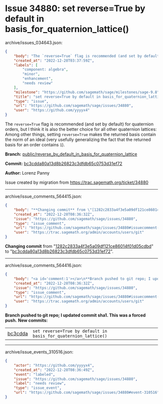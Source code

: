 # Issue 34880: set reverse=True by default in basis_for_quaternion_lattice()

archive/issues_034643.json:
```json
{
    "body": "The `reverse=True` flag is recommended (and set by default) for quaternion orders, but I think it is also the better choice for all other quaternion lattices: Among other things, setting `reverse=True` makes the returned basis contain the norm of an ideal (very usefully generalizing the fact that the returned basis for an order contains `1`).\n\n**Branch:** [public/reverse_by_default_in_basis_for_quaternion_lattice](https://github.com/sagemath/sagetrac-mirror/tree/public/reverse_by_default_in_basis_for_quaternion_lattice)\n\n**Commit:** [bc3cdda80a13d8b26823c3dfdb65c0753d31ef72](https://github.com/sagemath/sagetrac-mirror/commit/bc3cdda80a13d8b26823c3dfdb65c0753d31ef72)\n\n**Author:** Lorenz Panny\n\nIssue created by migration from https://trac.sagemath.org/ticket/34880\n\n",
    "created_at": "2022-12-28T03:37:59Z",
    "labels": [
        "component: algebra",
        "minor",
        "enhancement",
        "needs review"
    ],
    "milestone": "https://github.com/sagemath/sage/milestones/sage-9.8",
    "title": "set reverse=True by default in basis_for_quaternion_lattice()",
    "type": "issue",
    "url": "https://github.com/sagemath/sage/issues/34880",
    "user": "https://github.com/yyyyx4"
}
```
The `reverse=True` flag is recommended (and set by default) for quaternion orders, but I think it is also the better choice for all other quaternion lattices: Among other things, setting `reverse=True` makes the returned basis contain the norm of an ideal (very usefully generalizing the fact that the returned basis for an order contains `1`).

**Branch:** [public/reverse_by_default_in_basis_for_quaternion_lattice](https://github.com/sagemath/sagetrac-mirror/tree/public/reverse_by_default_in_basis_for_quaternion_lattice)

**Commit:** [bc3cdda80a13d8b26823c3dfdb65c0753d31ef72](https://github.com/sagemath/sagetrac-mirror/commit/bc3cdda80a13d8b26823c3dfdb65c0753d31ef72)

**Author:** Lorenz Panny

Issue created by migration from https://trac.sagemath.org/ticket/34880





---

archive/issue_comments_564415.json:
```json
{
    "body": "**Changing commit** from \"[1282c2833a4f3e5a09df121ce86014f01d05cdbd](https://github.com/sagemath/sagetrac-mirror/commit/1282c2833a4f3e5a09df121ce86014f01d05cdbd)\" to \"[bc3cdda80a13d8b26823c3dfdb65c0753d31ef72](https://github.com/sagemath/sagetrac-mirror/commit/bc3cdda80a13d8b26823c3dfdb65c0753d31ef72)\".",
    "created_at": "2022-12-28T08:36:32Z",
    "issue": "https://github.com/sagemath/sage/issues/34880",
    "type": "issue_comment",
    "url": "https://github.com/sagemath/sage/issues/34880#issuecomment-564415",
    "user": "https://trac.sagemath.org/admin/accounts/users/git"
}
```

**Changing commit** from "[1282c2833a4f3e5a09df121ce86014f01d05cdbd](https://github.com/sagemath/sagetrac-mirror/commit/1282c2833a4f3e5a09df121ce86014f01d05cdbd)" to "[bc3cdda80a13d8b26823c3dfdb65c0753d31ef72](https://github.com/sagemath/sagetrac-mirror/commit/bc3cdda80a13d8b26823c3dfdb65c0753d31ef72)".



---

archive/issue_comments_564416.json:
```json
{
    "body": "<a id='comment:1'></a>\n**Branch pushed to git repo; I updated commit sha1. This was a forced push.** **New commits:**\n<table><tr><td><a href=\"https://github.com/sagemath/sagetrac-mirror/commit/bc3cdda80a13d8b26823c3dfdb65c0753d31ef72\">bc3cdda</a></td><td><code>set reverse=True by default in basis_for_quaternion_lattice()</code></td></tr></table>\n",
    "created_at": "2022-12-28T08:36:32Z",
    "issue": "https://github.com/sagemath/sage/issues/34880",
    "type": "issue_comment",
    "url": "https://github.com/sagemath/sage/issues/34880#issuecomment-564416",
    "user": "https://trac.sagemath.org/admin/accounts/users/git"
}
```

<a id='comment:1'></a>
**Branch pushed to git repo; I updated commit sha1. This was a forced push.** **New commits:**
<table><tr><td><a href="https://github.com/sagemath/sagetrac-mirror/commit/bc3cdda80a13d8b26823c3dfdb65c0753d31ef72">bc3cdda</a></td><td><code>set reverse=True by default in basis_for_quaternion_lattice()</code></td></tr></table>




---

archive/issue_events_310516.json:
```json
{
    "actor": "https://github.com/yyyyx4",
    "created_at": "2022-12-28T08:36:49Z",
    "event": "labeled",
    "issue": "https://github.com/sagemath/sage/issues/34880",
    "label": "needs review",
    "type": "issue_event",
    "url": "https://github.com/sagemath/sage/issues/34880#event-310516"
}
```
